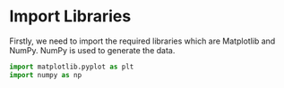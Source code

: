 # Import Libraries

Firstly, we need to import the required libraries which are Matplotlib and NumPy. NumPy is used to generate the data.

```python
import matplotlib.pyplot as plt
import numpy as np
```
